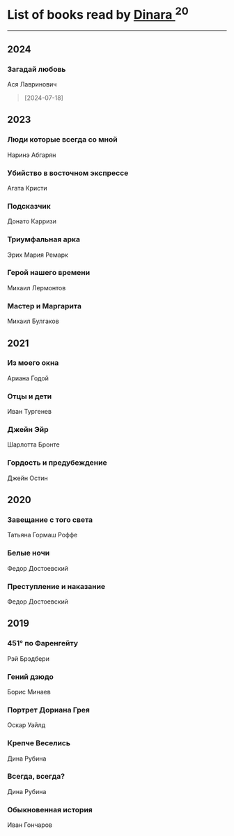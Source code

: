# List of books read by [Dinara ](https://plus.google.com/u/0/107718177426132290975/)<sup>20</sup>
---

## 2024

### Загадай любовь
Ася Лавринович
> [2024-07-18] 



## 2023

### Люди которые всегда со мной
Наринэ Абгарян


### Убийство в восточном экспрессе
Агата Кристи


### Подсказчик
Донато Карризи


### Триумфальная арка
Эрих Мария Ремарк


### Герой нашего времени
Михаил Лермонтов


### Мастер и Маргарита
Михаил Булгаков



## 2021

### Из моего окна
Ариана Годой


### Отцы и дети
Иван Тургенев


### Джейн Эйр
Шарлотта Бронте


### Гордость и предубеждение
Джейн Остин



## 2020

### Завещание с того света
Татьяна Гормаш Роффе


### Белые ночи
Федор Достоевский


### Преступление и наказание
Федор Достоевский



## 2019

### 451° по Фаренгейту
Рэй Брэдбери


### Гений дзюдо
Борис Минаев


### Портрет Дориана Грея
Оскар Уайлд


### Крепче Веселись
Дина Рубина


### Всегда, всегда?
Дина Рубина


### Обыкновенная история
Иван Гончаров



